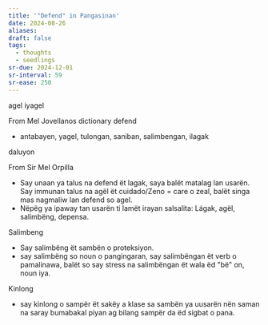 ```yaml
---
title: '"Defend" in Pangasinan'
date: 2024-08-26
aliases: 
draft: false
tags:
  - thoughts
  - seedlings
sr-due: 2024-12-01
sr-interval: 59
sr-ease: 250
---
```

agel
iyagel

From Mel Jovellanos dictionary
defend
- antabayen, yagel, tulongan, saniban, salimbengan, ilagak

daluyon

From Sir Mel Orpilla
- Say unaan ya talus na defend ët lagak, saya balët matalag lan usarën. Say immunan talus na agël ët cuidado/Zeno = care o zeal, balët singa mas nagmaliw lan defend so agel.
- Nëpëg ya ipaway tan usarën ti lamët irayan salsalita: Lágak, agël, salimbëng, depensa.

Salimbeng
- Say salimbëng ët sambën o proteksiyon.
- say salimbëng so noun o pangingaran, say salimbëngan ët verb o pamalinawa, balët so say stress na salimbëngan ët wala ëd "bë" on, noun iya.

Kinlong
- say kinlong o sampër ët sakëy a klase sa sambën ya uusarën nën saman na saray bumabakal piyan ag bilang sampër da ëd sigbat o pana.